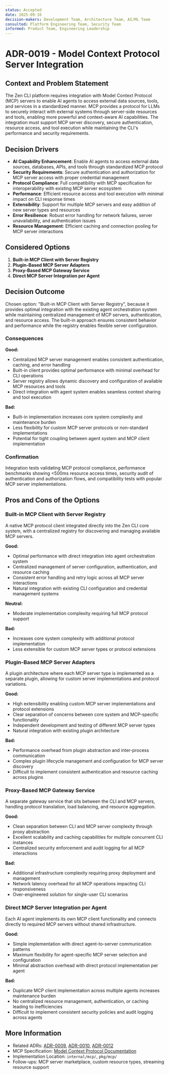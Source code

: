 ```yaml
---
status: Accepted
date: 2025-09-16
decision-makers: Development Team, Architecture Team, AI/ML Team
consulted: Platform Engineering Team, Security Team
informed: Product Team, Engineering Leadership
---
```


# ADR-0019 - Model Context Protocol Server Integration

## Context and Problem Statement

The Zen CLI platform requires integration with Model Context Protocol (MCP) servers to enable AI agents to access external data sources, tools, and services in a standardized manner. MCP provides a protocol for LLMs to securely interact with external systems through server-side resources and tools, enabling more powerful and context-aware AI capabilities. The integration must support MCP server discovery, secure authentication, resource access, and tool execution while maintaining the CLI's performance and security requirements.

## Decision Drivers

* **AI Capability Enhancement**: Enable AI agents to access external data sources, databases, APIs, and tools through standardized MCP protocol
* **Security Requirements**: Secure authentication and authorization for MCP server access with proper credential management
* **Protocol Compliance**: Full compatibility with MCP specification for interoperability with existing MCP server ecosystem  
* **Performance**: Efficient resource access and tool execution with minimal impact on CLI response times
* **Extensibility**: Support for multiple MCP servers and easy addition of new server types and resources
* **Error Resilience**: Robust error handling for network failures, server unavailability, and authentication issues
* **Resource Management**: Efficient caching and connection pooling for MCP server interactions

## Considered Options

1. **Built-in MCP Client with Server Registry**
2. **Plugin-Based MCP Server Adapters**
3. **Proxy-Based MCP Gateway Service**
4. **Direct MCP Server Integration per Agent**

## Decision Outcome

Chosen option: "Built-in MCP Client with Server Registry", because it provides optimal integration with the existing agent orchestration system while maintaining centralized management of MCP servers, authentication, and resource access. The built-in approach ensures consistent behavior and performance while the registry enables flexible server configuration.

### Consequences

**Good:**
- Centralized MCP server management enables consistent authentication, caching, and error handling
- Built-in client provides optimal performance with minimal overhead for CLI operations
- Server registry allows dynamic discovery and configuration of available MCP resources and tools
- Direct integration with agent system enables seamless context sharing and tool execution

**Bad:**
- Built-in implementation increases core system complexity and maintenance burden
- Less flexibility for custom MCP server protocols or non-standard implementations
- Potential for tight coupling between agent system and MCP client implementation

### Confirmation

Integration tests validating MCP protocol compliance, performance benchmarks showing <500ms resource access times, security audit of authentication and authorization flows, and compatibility tests with popular MCP server implementations.

## Pros and Cons of the Options

### Built-in MCP Client with Server Registry

A native MCP protocol client integrated directly into the Zen CLI core system, with a centralized registry for discovering and managing available MCP servers.

**Good:**
- Optimal performance with direct integration into agent orchestration system
- Centralized management of server configuration, authentication, and resource caching
- Consistent error handling and retry logic across all MCP server interactions
- Natural integration with existing CLI configuration and credential management systems

**Neutral:**
- Moderate implementation complexity requiring full MCP protocol support

**Bad:**
- Increases core system complexity with additional protocol implementation
- Less extensible for custom MCP server types or protocol extensions

### Plugin-Based MCP Server Adapters

A plugin architecture where each MCP server type is implemented as a separate plugin, allowing for custom server implementations and protocol variations.

**Good:**
- High extensibility enabling custom MCP server implementations and protocol extensions
- Clear separation of concerns between core system and MCP-specific functionality
- Independent development and testing of different MCP server types
- Natural integration with existing plugin architecture

**Bad:**
- Performance overhead from plugin abstraction and inter-process communication
- Complex plugin lifecycle management and configuration for MCP server discovery
- Difficult to implement consistent authentication and resource caching across plugins

### Proxy-Based MCP Gateway Service

A separate gateway service that sits between the CLI and MCP servers, handling protocol translation, load balancing, and resource aggregation.

**Good:**
- Clean separation between CLI and MCP server complexity through proxy abstraction
- Excellent scalability and caching capabilities for multiple concurrent CLI instances
- Centralized security enforcement and audit logging for all MCP interactions

**Bad:**
- Additional infrastructure complexity requiring proxy deployment and management
- Network latency overhead for all MCP operations impacting CLI responsiveness
- Over-engineered solution for single-user CLI scenarios

### Direct MCP Server Integration per Agent

Each AI agent implements its own MCP client functionality and connects directly to required MCP servers without shared infrastructure.

**Good:**
- Simple implementation with direct agent-to-server communication patterns
- Maximum flexibility for agent-specific MCP server selection and configuration
- Minimal abstraction overhead with direct protocol implementation per agent

**Bad:**
- Duplicate MCP client implementation across multiple agents increases maintenance burden
- No centralized resource management, authentication, or caching leading to inefficiencies
- Difficult to implement consistent security policies and audit logging across agents

## More Information

- Related ADRs: [ADR-0009](ADR-0009-agent-orchestration.md), [ADR-0010](ADR-0010-llm-abstraction.md), [ADR-0012](ADR-0012-integration-architecture.md)
- MCP Specification: [Model Context Protocol Documentation](https://modelcontextprotocol.io/)
- Implementation Location: `internal/mcp/`, `pkg/mcp/`
- Follow-ups: MCP server marketplace, custom resource types, streaming resource support
